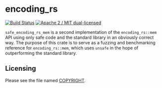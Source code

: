 # encoding_rs

[![Build Status](https://travis-ci.org/hsivonen/safe_encoding_rs_mem.svg?branch=master)](https://travis-ci.org/hsivonen/safe_encoding_rs_mem)
[![Apache 2 / MIT dual-licensed](https://img.shields.io/badge/license-Apache%202%20%2F%20MIT-blue.svg)](https://github.com/hsivonen/safe_encoding_rs_mem/blob/master/COPYRIGHT)

`safe_encoding_rs_mem` is a second implementation of the `encoding_rs::mem`
API using only safe code and the standard library in an obviously correct
way. The purpose of this crate is to serve as a fuzzing and benchmarking
reference for `encoding_rs::mem`, which uses `unsafe` in the hope of
outperforming the standard library.

## Licensing

Please see the file named
[COPYRIGHT](https://github.com/hsivonen/safe_encoding_rs_mem/blob/master/COPYRIGHT).
